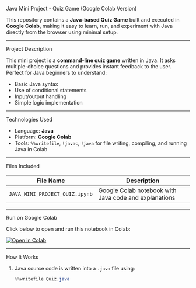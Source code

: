  Java Mini Project - Quiz Game (Google Colab Version)

This repository contains a **Java-based Quiz Game** built and executed in **Google Colab**, making it easy to learn, run, and experiment with Java directly from the browser using minimal setup.

---

 Project Description

This mini project is a **command-line quiz game** written in Java. It asks multiple-choice questions and provides instant feedback to the user. Perfect for Java beginners to understand:

- Basic Java syntax
- Use of conditional statements
- Input/output handling
- Simple logic implementation

---

 Technologies Used

-  Language: **Java**
-  Platform: **Google Colab**
-  Tools: `%%writefile`, `!javac`, `!java` for file writing, compiling, and running Java in Colab

---

 Files Included

| File Name                     | Description                              |
|------------------------------|------------------------------------------|
| `JAVA_MINI_PROJECT_QUIZ.ipynb` | Google Colab notebook with Java code and explanations |

---

 Run on Google Colab

Click below to open and run this notebook in Colab:

[![Open in Colab](https://colab.research.google.com/assets/colab-badge.svg)](https://colab.research.google.com/github/YourUsername/YourRepoName/blob/main/JAVA_MINI_PROJECT_QUIZ.ipynb)

---

 How It Works

1. Java source code is written into a `.java` file using:
   ```java
   %%writefile Quiz.java
